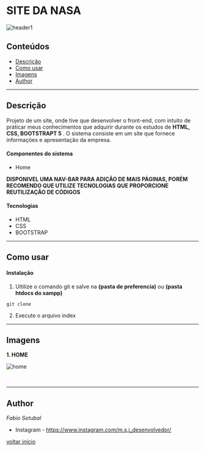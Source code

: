 # SITE DA NASA


![header1](https://user-images.githubusercontent.com/117052477/213709592-c8cb7426-88ff-4db0-93ee-364b9319d98a.jpeg)


## Conteúdos
* [Descrição](#descrição)  
* [Como usar](#como-usar)
* [Imagens](#imagens)
* [Author](#author)


---------------

## Descrição
Projeto de um site, onde tive que desenvolver o front-end, com intuito de práticar meus conhecimentos que adquirir durante os estudos de **HTML, CSS, BOOTSTRAPT 5** .
O sistema consiste em um site que fornece informações e apresentação da empresa.
 


#### Componentes do sistema
* Home

**DISPONIVEL UMA NAV-BAR PARA ADIÇÃO DE MAIS PÁGINAS, PORÉM RECOMENDO QUE UTILIZE TECNOLOGIAS QUE PROPORCIONE REUTILIZAÇÃO DE CÓDIGOS**


#### Tecnologias
* HTML 
* CSS
* BOOTSTRAP


---------------

## Como usar

#### Instalação

1. Ultilize o comando git e salve na **(pasta de preferencia)** ou **(pasta htdocs do xampp)**

~~~git
git clone 
~~~

2. Execute o arquivo index

---------------

## Imagens
<b>1. HOME</b>


![home](https://user-images.githubusercontent.com/117052477/213712274-55dbd0cf-22e3-4850-bc8a-4005b5d98398.png)



<br>



---------------


## Author
_Fabio Setubal_
* Instagram - <https://www.instagram.com/m.s.j_desenvolvedor/>

[voltar inicio](#mercado-blue)
